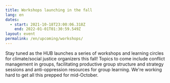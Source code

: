```yaml
---
title: Workshops launching in the fall
lang: en
dates:
  - start: 2021-10-18T23:00:06.318Z
    end: 2022-01-01T01:30:59.549Z
layout: event
permalink: /en/upcoming/workshops/
---
```

Stay tuned as the HUB launches a series of workshops and learning circles for climate/social justice organizers this fall! Topics to come include conflict management in groups, facilitating productive group structure and strategy sessions and anti-oppression resources for group learning. We're working hard to get all this prepped for mid-October.
